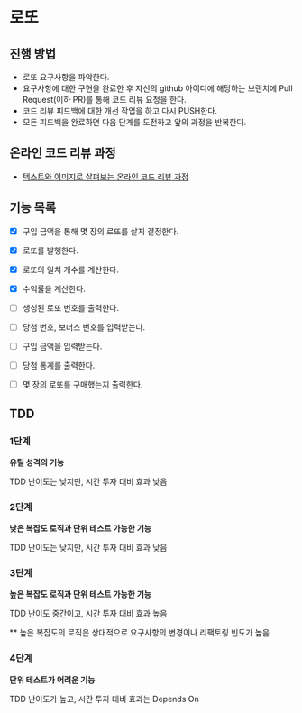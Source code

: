 # 로또
## 진행 방법
* 로또 요구사항을 파악한다.
* 요구사항에 대한 구현을 완료한 후 자신의 github 아이디에 해당하는 브랜치에 Pull Request(이하 PR)를 통해 코드 리뷰 요청을 한다.
* 코드 리뷰 피드백에 대한 개선 작업을 하고 다시 PUSH한다.
* 모든 피드백을 완료하면 다음 단계를 도전하고 앞의 과정을 반복한다.

## 온라인 코드 리뷰 과정
* [텍스트와 이미지로 살펴보는 온라인 코드 리뷰 과정](https://github.com/next-step/nextstep-docs/tree/master/codereview)

## 기능 목록
- [x] 구입 금액을 통해 몇 장의 로또를 살지 결정한다.
- [x] 로또를 발행한다.
- [x] 로또의 일치 개수를 계산한다.
- [X] 수익률을 계산한다.

- [ ] 생성된 로또 번호를 출력한다.
- [ ] 당첨 번호, 보너스 번호를 입력받는다.
- [ ] 구입 금액을 입력받는다.
- [ ] 당첨 통계를 출력한다.
- [ ] 몇 장의 로또를 구매했는지 출력한다.

## TDD

### 1단계

**유틸 성격의 기능**

TDD 난이도는 낮지만, 시간 투자 대비 효과 낮음

### 2단계

**낮은 복잡도 로직과 단위 테스트 가능한 기능**

TDD 난이도는 낮지만, 시간 투자 대비 효과 낮음

### 3단계

**높은 복잡도 로직과 단위 테스트 가능한 기능**

TDD 난이도 중간이고, 시간 투자 대비 효과 높음

** 높은 복잡도의 로직은 상대적으로 요구사항의 변경이나 리팩토링 빈도가 높음

### 4단계

**단위 테스트가 어려운 기능**

TDD 난이도가 높고, 시간 투자 대비 효과는 Depends On